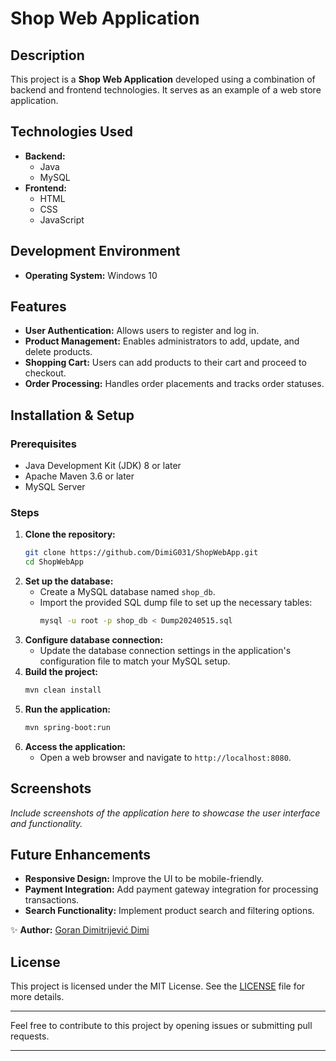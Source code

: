 # Shop Web Application

## Description
This project is a **Shop Web Application** developed using a combination of backend and frontend technologies. It serves as an example of a web store application.

## Technologies Used
- **Backend:**
  - Java
  - MySQL
- **Frontend:**
  - HTML
  - CSS
  - JavaScript

## Development Environment
- **Operating System:** Windows 10

## Features
- **User Authentication:** Allows users to register and log in.
- **Product Management:** Enables administrators to add, update, and delete products.
- **Shopping Cart:** Users can add products to their cart and proceed to checkout.
- **Order Processing:** Handles order placements and tracks order statuses.

## Installation & Setup

### Prerequisites
- Java Development Kit (JDK) 8 or later
- Apache Maven 3.6 or later
- MySQL Server

### Steps
1. **Clone the repository:**
   ```bash
   git clone https://github.com/DimiG031/ShopWebApp.git
   cd ShopWebApp
   ```
2. **Set up the database:**
   - Create a MySQL database named `shop_db`.
   - Import the provided SQL dump file to set up the necessary tables:
     ```bash
     mysql -u root -p shop_db < Dump20240515.sql
     ```
3. **Configure database connection:**
   - Update the database connection settings in the application's configuration file to match your MySQL setup.
4. **Build the project:**
   ```bash
   mvn clean install
   ```
5. **Run the application:**
   ```bash
   mvn spring-boot:run
   ```
6. **Access the application:**
   - Open a web browser and navigate to `http://localhost:8080`.

## Screenshots
*Include screenshots of the application here to showcase the user interface and functionality.*

## Future Enhancements
- **Responsive Design:** Improve the UI to be mobile-friendly.
- **Payment Integration:** Add payment gateway integration for processing transactions.
- **Search Functionality:** Implement product search and filtering options.

✨ **Author:** [Goran Dimitrijević Dimi](https://github.com/GoranDimitrijevicDimi)

## License
This project is licensed under the MIT License. See the [LICENSE](LICENSE) file for more details.

---
Feel free to contribute to this project by opening issues or submitting pull requests.

---
